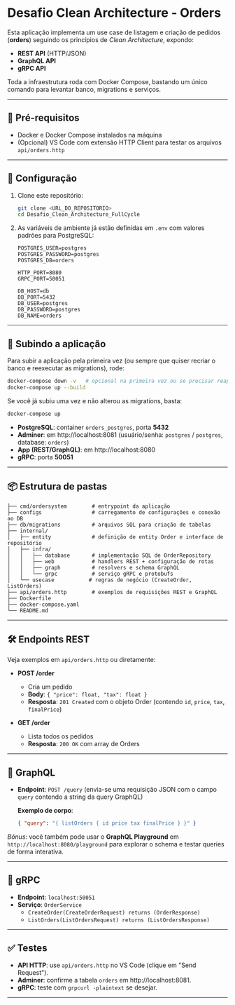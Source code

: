 # Desafio Clean Architecture - Orders

Esta aplicação implementa um use case de listagem e criação de pedidos (**orders**) seguindo os princípios de *Clean Architecture*, expondo:

- **REST API** (HTTP/JSON)
- **GraphQL API**
- **gRPC API**

Toda a infraestrutura roda com Docker Compose, bastando um único comando para levantar banco, migrations e serviços.

---

## 🚀 Pré-requisitos

- Docker e Docker Compose instalados na máquina
- (Opcional) VS Code com extensão HTTP Client para testar os arquivos `api/orders.http`

---

## 🔧 Configuração

1. Clone este repositório:
   ```bash
   git clone <URL_DO_REPOSITORIO>
   cd Desafio_Clean_Architecture_FullCycle
   ```

2. As variáveis de ambiente já estão definidas em `.env` com valores padrões para PostgreSQL:
   ```dotenv
   POSTGRES_USER=postgres
   POSTGRES_PASSWORD=postgres
   POSTGRES_DB=orders

   HTTP_PORT=8080
   GRPC_PORT=50051

   DB_HOST=db
   DB_PORT=5432
   DB_USER=postgres
   DB_PASSWORD=postgres
   DB_NAME=orders
   ```

---

## 🐳 Subindo a aplicação

Para subir a aplicação pela primeira vez (ou sempre que quiser recriar o banco e reexecutar as migrations), rode:
```bash
docker-compose down -v   # opcional na primeira vez ou se precisar reaplicar migrations
docker-compose up --build
```

Se você já subiu uma vez e não alterou as migrations, basta:
```bash
docker-compose up
```

- **PostgreSQL**: container `orders_postgres`, porta **5432**
- **Adminer**: em http://localhost:8081 (usuário/senha: `postgres` / `postgres`, database: `orders`)
- **App (REST/GraphQL)**: em http://localhost:8080
- **gRPC**: porta **50051**

---

## 📦 Estrutura de pastas

```
├── cmd/ordersystem        # entrypoint da aplicação
├── configs                # carregamento de configurações e conexão ao DB
├── db/migrations          # arquivos SQL para criação de tabelas
├── internal/
│   ├── entity             # definição de entity Order e interface de repositório
│   ├── infra/
│   │   ├── database       # implementação SQL de OrderRepository
│   │   ├── web            # handlers REST + configuração de rotas
│   │   ├── graph          # resolvers e schema GraphQL
│   │   └── grpc           # serviço gRPC e protobufs
│   └── usecase           # regras de negócio (CreateOrder, ListOrders)
├── api/orders.http        # exemplos de requisições REST e GraphQL
├── Dockerfile
├── docker-compose.yaml
└── README.md
```

---

## 🛠️ Endpoints REST

Veja exemplos em `api/orders.http` ou diretamente:

- **POST /order**
  - Cria um pedido
  - **Body**: `{ "price": float, "tax": float }`
  - **Resposta**: `201 Created` com o objeto Order (contendo `id`, `price`, `tax`, `finalPrice`)

- **GET /order**
  - Lista todos os pedidos
  - **Resposta**: `200 OK` com array de Orders

---

## 🧩 GraphQL

- **Endpoint**: `POST /query` (envia-se uma requisição JSON com o campo `query` contendo a string da query GraphQL)

  **Exemplo de corpo**:
  ```json
  { "query": "{ listOrders { id price tax finalPrice } }" }
  ```

*Bônus*: você também pode usar o **GraphQL Playground** em `http://localhost:8080/playground` para explorar o schema e testar queries de forma interativa.

---

## 📡 gRPC

- **Endpoint**: `localhost:50051`
- **Serviço**: `OrderService`
  - `CreateOrder(CreateOrderRequest) returns (OrderResponse)`
  - `ListOrders(ListOrdersRequest) returns (ListOrdersResponse)`


---

## ✅ Testes

- **API HTTP**: use `api/orders.http` no VS Code (clique em "Send Request").
- **Adminer**: confirme a tabela `orders` em http://localhost:8081.
- **gRPC**: teste com `grpcurl -plaintext` se desejar.

---

